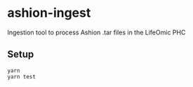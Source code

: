 # ashion-ingest

Ingestion tool to process Ashion .tar files in the LifeOmic PHC

## Setup

```
yarn
yarn test
```
